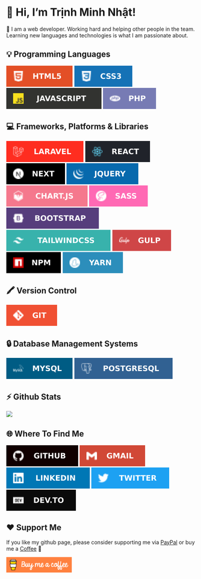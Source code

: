 # 👋 Hi, I’m Trịnh Minh Nhật!

🌱 I am a web developer. Working hard and helping other people in the team. Learning new languages and technologies is what I am passionate about.

## 💡 Programming Languages
<a target="_blank" href="https://raw.githubusercontent.com/trinhminhnhat/trinhminhnhat/master/images/icons/html.svg"><img alt="HTML5" src="https://raw.githubusercontent.com/trinhminhnhat/trinhminhnhat/master/images/icons/html.svg"></a> <a target="_blank" href="https://raw.githubusercontent.com/trinhminhnhat/trinhminhnhat/master/images/icons/css.svg"><img alt="CSS3" src="https://raw.githubusercontent.com/trinhminhnhat/trinhminhnhat/master/images/icons/css.svg"></a> <a target="_blank" href="https://raw.githubusercontent.com/trinhminhnhat/trinhminhnhat/master/images/icons/javascript.svg"><img alt="JavaScript" src="https://raw.githubusercontent.com/trinhminhnhat/trinhminhnhat/master/images/icons/javascript.svg"></a> <a target="_blank" href="https://raw.githubusercontent.com/trinhminhnhat/trinhminhnhat/master/images/icons/php.svg"><img alt="PHP" src="https://raw.githubusercontent.com/trinhminhnhat/trinhminhnhat/master/images/icons/php.svg"></a>

## 💻 Frameworks, Platforms & Libraries
<a target="_blank" href="https://raw.githubusercontent.com/trinhminhnhat/trinhminhnhat/master/images/icons/laravel.svg"><img alt="Laravel" src="https://raw.githubusercontent.com/trinhminhnhat/trinhminhnhat/master/images/icons/laravel.svg"></a> <a target="_blank" href="https://raw.githubusercontent.com/trinhminhnhat/trinhminhnhat/master/images/icons/react.svg"><img alt="React" src="https://raw.githubusercontent.com/trinhminhnhat/trinhminhnhat/master/images/icons/react.svg"></a> <a target="_blank" href="https://raw.githubusercontent.com/trinhminhnhat/trinhminhnhat/master/images/icons/nextjs.svg"><img alt="Next JS" src="https://raw.githubusercontent.com/trinhminhnhat/trinhminhnhat/master/images/icons/nextjs.svg"></a> <a target="_blank" href="https://raw.githubusercontent.com/trinhminhnhat/trinhminhnhat/master/images/icons/jquery.svg"><img alt="jQuery" src="https://raw.githubusercontent.com/trinhminhnhat/trinhminhnhat/master/images/icons/jquery.svg"></a> <a target="_blank" href="https://raw.githubusercontent.com/trinhminhnhat/trinhminhnhat/master/images/icons/chartjs.svg"><img alt="Chart.js" src="https://raw.githubusercontent.com/trinhminhnhat/trinhminhnhat/master/images/icons/chartjs.svg"></a> <a target="_blank" href="https://raw.githubusercontent.com/trinhminhnhat/trinhminhnhat/master/images/icons/sass.svg"><img alt="SASS" src="https://raw.githubusercontent.com/trinhminhnhat/trinhminhnhat/master/images/icons/sass.svg"></a> <a target="_blank" href="https://raw.githubusercontent.com/trinhminhnhat/trinhminhnhat/master/images/icons/bootstrap.svg"><img alt="Bootstrap" src="https://raw.githubusercontent.com/trinhminhnhat/trinhminhnhat/master/images/icons/bootstrap.svg"></a> <a target="_blank" href="https://raw.githubusercontent.com/trinhminhnhat/trinhminhnhat/master/images/icons/tailwindcss.svg"><img alt="TailwindCSS" src="https://raw.githubusercontent.com/trinhminhnhat/trinhminhnhat/master/images/icons/tailwindcss.svg"></a> <a target="_blank" href="https://raw.githubusercontent.com/trinhminhnhat/trinhminhnhat/master/images/icons/gulp.svg"><img alt="Gulp" src="https://raw.githubusercontent.com/trinhminhnhat/trinhminhnhat/master/images/icons/gulp.svg"></a> <a target="_blank" href="https://raw.githubusercontent.com/trinhminhnhat/trinhminhnhat/master/images/icons/npm.svg"><img alt="NPM" src="https://raw.githubusercontent.com/trinhminhnhat/trinhminhnhat/master/images/icons/npm.svg"></a> <a target="_blank" href="https://raw.githubusercontent.com/trinhminhnhat/trinhminhnhat/master/images/icons/yarn.svg"><img alt="Yarn" src="https://raw.githubusercontent.com/trinhminhnhat/trinhminhnhat/master/images/icons/yarn.svg"></a>

## 🖍 Version Control
<a target="_blank" href="https://raw.githubusercontent.com/trinhminhnhat/trinhminhnhat/master/images/icons/git.svg"><img alt="Git" src="https://raw.githubusercontent.com/trinhminhnhat/trinhminhnhat/master/images/icons/git.svg"></a>

## 🔒 Database Management Systems
<a target="_blank" href="https://raw.githubusercontent.com/trinhminhnhat/trinhminhnhat/master/images/icons/mysql.svg"><img alt="MySQL" src="https://raw.githubusercontent.com/trinhminhnhat/trinhminhnhat/master/images/icons/mysql.svg"></a> <a target="_blank" href="https://raw.githubusercontent.com/trinhminhnhat/trinhminhnhat/master/images/icons/postgresql.svg"><img alt="PostgresSQL" src="https://raw.githubusercontent.com/trinhminhnhat/trinhminhnhat/master/images/icons/postgresql.svg"></a>

## ⚡ Github Stats
<img src="https://github-readme-stats.vercel.app/api?username=trinhminhnhat&theme=default&show_icons=true&count_private=true">

## 🌐 Where To Find Me
<a target="_blank" href="https://github.com/trinhminhnhat"/><img alt="GitHub" src="https://raw.githubusercontent.com/trinhminhnhat/trinhminhnhat/master/images/icons/github.svg"></a>
<a target="_blank" href="mailto:trinhmnhat@gmail.com"/><img alt="Gmail" src="https://raw.githubusercontent.com/trinhminhnhat/trinhminhnhat/master/images/icons/gmail.svg"></a> <a target="_blank" href="https://www.linkedin.com/in/trinhminhnhat"/><img alt="LinkedIn" src="https://raw.githubusercontent.com/trinhminhnhat/trinhminhnhat/master/images/icons/linkedin.svg"></a> <a target="_blank" href="https://twitter.com/nhattrinhminh"/><img alt="Twitter" src="https://raw.githubusercontent.com/trinhminhnhat/trinhminhnhat/master/images/icons/twitter.svg"></a> <a target="_blank" href="https://dev.to/trinhminhnhat"/><img alt="DevTo" src="https://raw.githubusercontent.com/trinhminhnhat/trinhminhnhat/master/images/icons/devto.svg"></a>

## ❤ Support Me
If you like my github page, please consider supporting me via <a target="_blank" href="https://paypal.me/trinhminhnhat">PayPal</a> or buy me a <a target="_blank" href="https://www.buymeacoffee.com/trinhminhnhat">Coffee</a> 🥰
<div><a href="https://www.buymeacoffee.com/trinhminhnhat" target="_blank"><img src="https://raw.githubusercontent.com/trinhminhnhat/trinhminhnhat/master/images/icons/buymeacoffee.webp" alt="Buy Me A Coffee" height="41" width="174"></a></div>
